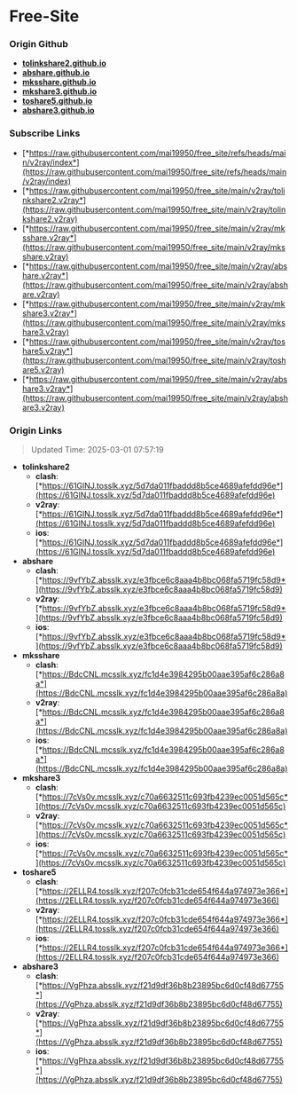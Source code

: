 # Free-Site

### Origin Github

- [**tolinkshare2.github.io**](https://github.com/tolinkshare2/tolinkshare2.github.io)
- [**abshare.github.io**](https://github.com/abshare/abshare.github.io)
- [**mksshare.github.io**](https://github.com/mksshare/mksshare.github.io)
- [**mkshare3.github.io**](https://github.com/mkshare3/mkshare3.github.io)
- [**toshare5.github.io**](https://github.com/toshare5/toshare5.github.io)
- [**abshare3.github.io**](https://github.com/abshare3/abshare3.github.io)

### Subscribe Links

- [*https://raw.githubusercontent.com/mai19950/free_site/refs/heads/main/v2ray/index*](https://raw.githubusercontent.com/mai19950/free_site/refs/heads/main/v2ray/index)
- [*https://raw.githubusercontent.com/mai19950/free_site/main/v2ray/tolinkshare2.v2ray*](https://raw.githubusercontent.com/mai19950/free_site/main/v2ray/tolinkshare2.v2ray)
- [*https://raw.githubusercontent.com/mai19950/free_site/main/v2ray/mksshare.v2ray*](https://raw.githubusercontent.com/mai19950/free_site/main/v2ray/mksshare.v2ray)
- [*https://raw.githubusercontent.com/mai19950/free_site/main/v2ray/abshare.v2ray*](https://raw.githubusercontent.com/mai19950/free_site/main/v2ray/abshare.v2ray)
- [*https://raw.githubusercontent.com/mai19950/free_site/main/v2ray/mkshare3.v2ray*](https://raw.githubusercontent.com/mai19950/free_site/main/v2ray/mkshare3.v2ray)
- [*https://raw.githubusercontent.com/mai19950/free_site/main/v2ray/toshare5.v2ray*](https://raw.githubusercontent.com/mai19950/free_site/main/v2ray/toshare5.v2ray)
- [*https://raw.githubusercontent.com/mai19950/free_site/main/v2ray/abshare3.v2ray*](https://raw.githubusercontent.com/mai19950/free_site/main/v2ray/abshare3.v2ray)

### Origin Links

> Updated Time: 2025-03-01 07:57:19

- **tolinkshare2**
  - **clash**: [*https://61GlNJ.tosslk.xyz/5d7da011fbaddd8b5ce4689afefdd96e*](https://61GlNJ.tosslk.xyz/5d7da011fbaddd8b5ce4689afefdd96e)
  - **v2ray**: [*https://61GlNJ.tosslk.xyz/5d7da011fbaddd8b5ce4689afefdd96e*](https://61GlNJ.tosslk.xyz/5d7da011fbaddd8b5ce4689afefdd96e)
  - **ios**: [*https://61GlNJ.tosslk.xyz/5d7da011fbaddd8b5ce4689afefdd96e*](https://61GlNJ.tosslk.xyz/5d7da011fbaddd8b5ce4689afefdd96e)
- **abshare**
  - **clash**: [*https://9vfYbZ.absslk.xyz/e3fbce6c8aaa4b8bc068fa5719fc58d9*](https://9vfYbZ.absslk.xyz/e3fbce6c8aaa4b8bc068fa5719fc58d9)
  - **v2ray**: [*https://9vfYbZ.absslk.xyz/e3fbce6c8aaa4b8bc068fa5719fc58d9*](https://9vfYbZ.absslk.xyz/e3fbce6c8aaa4b8bc068fa5719fc58d9)
  - **ios**: [*https://9vfYbZ.absslk.xyz/e3fbce6c8aaa4b8bc068fa5719fc58d9*](https://9vfYbZ.absslk.xyz/e3fbce6c8aaa4b8bc068fa5719fc58d9)
- **mksshare**
  - **clash**: [*https://BdcCNL.mcsslk.xyz/fc1d4e3984295b00aae395af6c286a8a*](https://BdcCNL.mcsslk.xyz/fc1d4e3984295b00aae395af6c286a8a)
  - **v2ray**: [*https://BdcCNL.mcsslk.xyz/fc1d4e3984295b00aae395af6c286a8a*](https://BdcCNL.mcsslk.xyz/fc1d4e3984295b00aae395af6c286a8a)
  - **ios**: [*https://BdcCNL.mcsslk.xyz/fc1d4e3984295b00aae395af6c286a8a*](https://BdcCNL.mcsslk.xyz/fc1d4e3984295b00aae395af6c286a8a)
- **mkshare3**
  - **clash**: [*https://7cVs0v.mcsslk.xyz/c70a6632511c693fb4239ec0051d565c*](https://7cVs0v.mcsslk.xyz/c70a6632511c693fb4239ec0051d565c)
  - **v2ray**: [*https://7cVs0v.mcsslk.xyz/c70a6632511c693fb4239ec0051d565c*](https://7cVs0v.mcsslk.xyz/c70a6632511c693fb4239ec0051d565c)
  - **ios**: [*https://7cVs0v.mcsslk.xyz/c70a6632511c693fb4239ec0051d565c*](https://7cVs0v.mcsslk.xyz/c70a6632511c693fb4239ec0051d565c)
- **toshare5**
  - **clash**: [*https://2ELLR4.tosslk.xyz/f207c0fcb31cde654f644a974973e366*](https://2ELLR4.tosslk.xyz/f207c0fcb31cde654f644a974973e366)
  - **v2ray**: [*https://2ELLR4.tosslk.xyz/f207c0fcb31cde654f644a974973e366*](https://2ELLR4.tosslk.xyz/f207c0fcb31cde654f644a974973e366)
  - **ios**: [*https://2ELLR4.tosslk.xyz/f207c0fcb31cde654f644a974973e366*](https://2ELLR4.tosslk.xyz/f207c0fcb31cde654f644a974973e366)
- **abshare3**
  - **clash**: [*https://VgPhza.absslk.xyz/f21d9df36b8b23895bc6d0cf48d67755*](https://VgPhza.absslk.xyz/f21d9df36b8b23895bc6d0cf48d67755)
  - **v2ray**: [*https://VgPhza.absslk.xyz/f21d9df36b8b23895bc6d0cf48d67755*](https://VgPhza.absslk.xyz/f21d9df36b8b23895bc6d0cf48d67755)
  - **ios**: [*https://VgPhza.absslk.xyz/f21d9df36b8b23895bc6d0cf48d67755*](https://VgPhza.absslk.xyz/f21d9df36b8b23895bc6d0cf48d67755)
